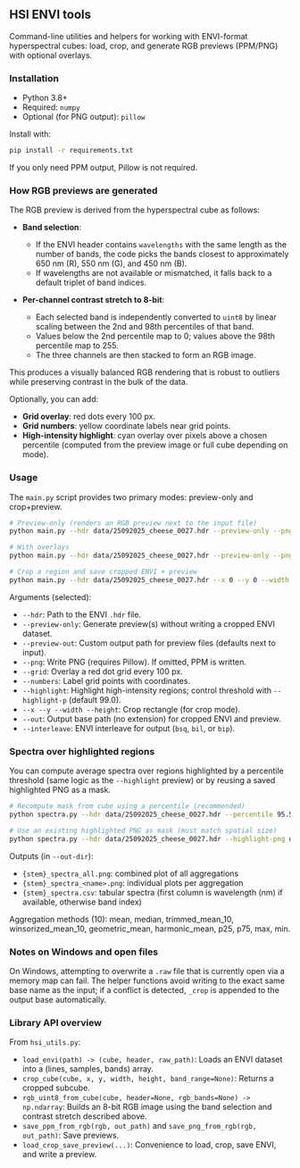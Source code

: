 ## HSI ENVI tools

Command-line utilities and helpers for working with ENVI-format hyperspectral cubes: load, crop, and generate RGB previews (PPM/PNG) with optional overlays.

### Installation

- Python 3.8+
- Required: `numpy`
- Optional (for PNG output): `pillow`

Install with:

```bash
pip install -r requirements.txt
```

If you only need PPM output, Pillow is not required.

### How RGB previews are generated

The RGB preview is derived from the hyperspectral cube as follows:

- **Band selection**:
  - If the ENVI header contains `wavelengths` with the same length as the number of bands, the code picks the bands closest to approximately 650 nm (R), 550 nm (G), and 450 nm (B).
  - If wavelengths are not available or mismatched, it falls back to a default triplet of band indices.

- **Per-channel contrast stretch to 8-bit**:
  - Each selected band is independently converted to `uint8` by linear scaling between the 2nd and 98th percentiles of that band.
  - Values below the 2nd percentile map to 0; values above the 98th percentile map to 255.
  - The three channels are then stacked to form an RGB image.

This produces a visually balanced RGB rendering that is robust to outliers while preserving contrast in the bulk of the data.

Optionally, you can add:
- **Grid overlay**: red dots every 100 px.
- **Grid numbers**: yellow coordinate labels near grid points.
- **High-intensity highlight**: cyan overlay over pixels above a chosen percentile (computed from the preview image or full cube depending on mode).

### Usage

The `main.py` script provides two primary modes: preview-only and crop+preview.

```bash
# Preview-only (renders an RGB preview next to the input file)
python main.py --hdr data/25092025_cheese_0027.hdr --preview-only --png

# With overlays
python main.py --hdr data/25092025_cheese_0027.hdr --preview-only --png --grid --numbers --highlight --highlight-p 99.0

# Crop a region and save cropped ENVI + preview
python main.py --hdr data/25092025_cheese_0027.hdr --x 0 --y 0 --width 256 --height 256 --out data/crop_example --png
```

Arguments (selected):
- `--hdr`: Path to the ENVI `.hdr` file.
- `--preview-only`: Generate preview(s) without writing a cropped ENVI dataset.
- `--preview-out`: Custom output path for preview files (defaults next to input).
- `--png`: Write PNG (requires Pillow). If omitted, PPM is written.
- `--grid`: Overlay a red dot grid every 100 px.
- `--numbers`: Label grid points with coordinates.
- `--highlight`: Highlight high-intensity regions; control threshold with `--highlight-p` (default 99.0).
- `--x --y --width --height`: Crop rectangle (for crop mode).
- `--out`: Output base path (no extension) for cropped ENVI and preview.
- `--interleave`: ENVI interleave for output (`bsq`, `bil`, or `bip`).

### Spectra over highlighted regions

You can compute average spectra over regions highlighted by a percentile threshold (same logic as the `--highlight` preview) or by reusing a saved highlighted PNG as a mask.

```bash
# Recompute mask from cube using a percentile (recommended)
python spectra.py --hdr data/25092025_cheese_0027.hdr --percentile 95.5 --out-dir data --stem crop95

# Use an existing highlighted PNG as mask (must match spatial size)
python spectra.py --hdr data/25092025_cheese_0027.hdr --highlight-png data/crop95.png --out-dir data --stem crop95
```

Outputs (in `--out-dir`):
- `{stem}_spectra_all.png`: combined plot of all aggregations
- `{stem}_spectra_<name>.png`: individual plots per aggregation
- `{stem}_spectra.csv`: tabular spectra (first column is wavelength (nm) if available, otherwise band index)

Aggregation methods (10): mean, median, trimmed_mean_10, winsorized_mean_10, geometric_mean, harmonic_mean, p25, p75, max, min.

### Notes on Windows and open files

On Windows, attempting to overwrite a `.raw` file that is currently open via a memory map can fail. The helper functions avoid writing to the exact same base name as the input; if a conflict is detected, `_crop` is appended to the output base automatically.

### Library API overview

From `hsi_utils.py`:
- `load_envi(path) -> (cube, header, raw_path)`: Loads an ENVI dataset into a (lines, samples, bands) array.
- `crop_cube(cube, x, y, width, height, band_range=None)`: Returns a cropped subcube.
- `rgb_uint8_from_cube(cube, header=None, rgb_bands=None) -> np.ndarray`: Builds an 8-bit RGB image using the band selection and contrast stretch described above.
- `save_ppm_from_rgb(rgb, out_path)` and `save_png_from_rgb(rgb, out_path)`: Save previews.
- `load_crop_save_preview(...)`: Convenience to load, crop, save ENVI, and write a preview.


